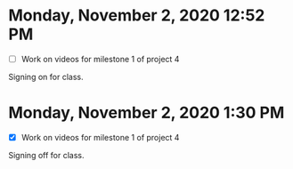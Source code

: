 # Monday, November  2, 2020 12:52 PM
- [ ] Work on videos for milestone 1 of project 4

Signing on for class.

# Monday, November  2, 2020 1:30 PM
- [x] Work on videos for milestone 1 of project 4

Signing off for class.